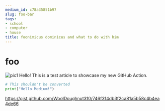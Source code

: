 ```yaml
---
medium_id: c78a35851b97
slug: foo-bar
tags:
- school
- computer
- house
title: foonimicus dominicus and what to do with him
---
```


# foo

![pic1](https://i.ibb.co/wK2bBtk/14956893075c.png)
Hello! This is a test article to showcase my new GitHub Action.

```python
# This shouldn't be converted
print("Hello Medium!")
```

https://gist.github.com/WoolDoughnut310/746f314db3f2ca81a5b58c4b4ea4de66